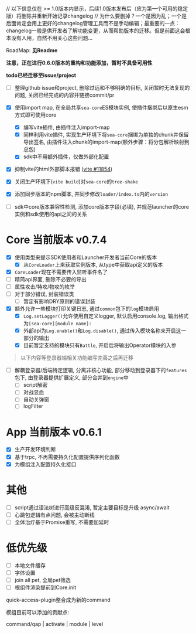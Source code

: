// 以下信息仅在 >= 1.0版本内显示，后续1.0版本发布后（应为第一个可用的稳定版）将删除并重新开始记录changelog
// 为什么要删掉？一个是因为乱；一个是后面肯定会用上更好的changelog管理工具而不是手动编辑；最重要的一点：changelog一般是供开发者了解功能变更，从而帮助版本的迁移。但是前面这会根本没有人用，自然不用关心这些问题...

RoadMap: **见Readme**

**注意，正在进行0.6.0版本的重构和功能添加，暂时不具备可用性**

**todo已经迁移至issue/project**

- [ ] 整理github issue和project, 删除过远和不够明确的目标, 关闭暂时无法复现的问题, 关闭已经完成的内容并链接commit/pr

- [x] 使用import map, 在全局共享`sea-core`ES模块实例, 使插件捆绑后以原生esm方式即可使用core
  - [x] 编写vite插件, 由插件注入import-map
  - [x] 同样利用vite插件, 实现生产环境下将`sea-core`捆绑为单独的chunk并保留导出签名, 由插件注入chunk的import-map(额外步骤：将分包解析映射到总包)
  - [x] sdk中不用额外插件，仅做外部化配置
- [x] 抑制vite的html外部脚本报错 ([vite #11854](https://github.com/vitejs/vite/pull/11854))
- [x] 关闭生产环境下(`vite build`)对`sea-core`的`tree-shake`
- [x] 添加同步版本的npm脚本, 并同步修改`loader/index.ts`内的`version`

- [ ] sdk中core版本兼容性检测, 添加core版本字段(必填), 并规范launcher的core实例和sdk使用的api之间的关系

# Core 当前版本 v0.7.4

- [x] 使用类型来提示SDK使用者和Launcher开发者当前Core的版本
  - [x] 从`CoreLoader`上来获取实例版本, 从type中获取api定义的版本
- [x] `CoreLoader`现在不需要传入监听事件名了
- [ ] 精简api界面, 删除不必要的导出
- [ ] 属性攻击/特攻/物攻的枚举
- [ ] 对于部分错误, 封装错误类
  - [ ] 暂定有影响DRY原则的错误封装
- [x] 额外允许一些模块打印关键日志, 通过`common`包下的`log`模块启用
  - [x] `Log.setLogger()`允许使用自定义logger, 默认启用console.log, 输出格式为`[sea-core][module name]:`
  - [x] 外部api为`Log.enable()`和`Log.disable()`, 通过传入模块名称来开启这一部分的输出
  - [x] 目前暂定支持的模块只有`Battle`, 开启后将输出Operator模块的入参

> 以下内容等登录器端相关功能编写完善之后再迁移
 
- [ ] 解耦登录器/后端特定逻辑, 分离非核心功能, 部分移动到登录器下的`features`包下, 由登录器提供扩展定义, 部分合并到`engine`中
  - [ ] script解密
  - [ ] 对战显血
  - [ ] 自动关弹窗
  - [ ] logFilter

# App 当前版本 v0.6.1

- [x] 生产开发环境判断
- [x] 基于trpc, 不再需要持久化配置提供序列化函数
- [x] 为模组注入配置持久化接口

# 其他

- [ ] script通过语法树进行高级反混淆, 暂定主要目标是升级 async/await
- [ ] 心跳包逻辑有点问题, 会被主动断线
- [ ] 全体治疗基于Promise重写, 不需要加延时

# 低优先级

- [ ] 本地文件缓存
- [ ] 字体设置
- [ ] join all pet, 全局pet筛选
- [ ] 根组件渲染提前到Core.init

quick-access-plugin整合成为新的command

模组目前可以添加的贡献点: 

command/qap | activate | module | level

